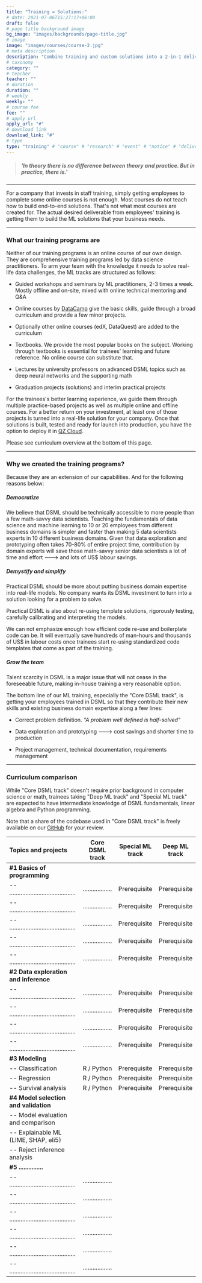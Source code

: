 ```yaml
---
title: "Training = Solutions:"
# date: 2021-07-06T15:27:17+06:00
draft: false
# page title background image
bg_image: "images/backgrounds/page-title.jpg"
# image
image: "images/courses/course-2.jpg"
# meta description
description: "Combine training and custom solutions into a 2-in-1 deliverable"
# taxonomy
category: ""
# teacher
teacher: ""
# duration
duration: ""
# weekly
weekly: ""
# course fee
fee: ""
# apply url
apply_url: "#"
# download link
download_link: "#"
# type
type: "training" # "course" # "research" # "event" # "notice" # "deliverables" # "training"
---
```


> ##### _'In theory there is no difference between theory and practice. But in practice, there is.'_

***

For a company that invests in staff training, simply getting employees
to complete some online courses is not enough. Most courses do not teach
how to build end-to-end solutions.
That's not what most courses are created for.
The actual desired deliverable from employees' training is getting them
to build the ML solutions that your business needs.

***

### What our training programs are

Neither of our training programs is an online course of our own design.
They are comprehensive training programs led by data science practitioners.
To arm your team with the knowledge it needs to solve real-life data challenges,
the ML tracks are structured as follows:

* Guided workshops and seminars by ML practitioners, 2-3 times a week.
  Mostly offline and on-site, mixed with online technical mentoring and Q&A

* Online courses by [DataCamp](https://www.datacamp.com) give the basic
  skills, guide through a broad curriculum and provide a few minor projects.

* Optionally other online courses (edX, DataQuest) are added to the curriculum

* Textbooks. We provide the most popular books on the subject.
  Working through textbooks is essential for trainees' learning and future
  reference. No online course can substitute that.

* Lectures by university professors on advanced DSML topics such as deep neural
  networks and the supporting math

* Graduation projects (solutions) and interim practical projects

For the trainees's better learning experience, we guide them through multiple
practice-based projects as well as multiple online and offline courses.
For a better return on your investment, at least one of those projects
is turned into a real-life solution for your company.
Once that solutions is built, tested and ready for launch into production,
you have the option to deploy it in [QZ Cloud](/product/qauzativ_cloud).

Please see curriculum overview at the bottom of this page.

***

### Why we created the training programs?

Because they are an extension of our capabilities.
And for the following reasons below:

##### Democratize

We believe that DSML should be technically accessible to more people than
a few math-savvy data scientists.
Teaching the fundamentals of data science and machine learning to 10 or 20
employees from different business domains is simpler and faster than making
5 data scientists experts in 10 different business domains.
Given that data exploration and prototyping often takes 70-80% of entire project
time, contribution by domain experts will save those math-savvy senior data
scientists a lot of time and effort ---> and lots of US$ labour savings.

##### Demystify and simplify

Practical DSML should be more about putting business domain expertise into
real-life models. No company wants its DSML investment to turn into a solution
looking for a problem to solve.

Practical DSML is also about re-using template solutions, rigorously testing,
carefully calibrating and interpreting the models.

We can not emphasize enough how efficient code re-use and boilerplate code
can be. It will eventually save hundreds of man-hours and thousands of US$
in labour costs once trainees start re-using standardized code templates that
come as part of the training.

##### Grow the team

Talent scarcity in DSML is a major issue that will not cease in the foreseeable
future, making in-house training a very reasonable option.

The bottom line of our ML training, especially the "Core DSML track", is getting
your employees trained in DSML so that they contribute their new skills
and existing business domain expertise along a few lines:

* Correct problem definition. *"A problem well defined is half-solved"*

* Data exploration and prototyping ---> cost savings and shorter time to production

* Project management, technical documentation, requirements management

***

### Curriculum comparison

While "Core DSML track" doesn't require prior background in computer science
or math, trainees taking "Deep ML track" and "Special ML track" are expected
to have intermediate knowledge of DSML fundamentals, linear algebra and Python
programming.

Note that a share of the codebase used in "Core DSML track" is freely available
on our [GitHub](https://www.github.com/Qauzativ) for your review.

| Topics and projects                          | Core DSML track    | Special ML track   | Deep ML track      |
|:-------------------------------------------- |:------------------:|:------------------:|:------------------:|
| **#1 Basics of programming**                 |                    |                    |                    |
| -- ......................................... | .................. | Prerequisite       | Prerequisite       |
| -- ......................................... | .................. | Prerequisite       | Prerequisite       |
| -- ......................................... | .................. | Prerequisite       | Prerequisite       |
| -- ......................................... | .................. | Prerequisite       | Prerequisite       |
| -- ......................................... | .................. | Prerequisite       | Prerequisite       |
| **#2 Data exploration and inference**        |                    |                    |                    |
| -- ......................................... | .................. | Prerequisite       | Prerequisite       |
| -- ......................................... | .................. | Prerequisite       | Prerequisite       |
| -- ......................................... | .................. | Prerequisite       | Prerequisite       |
| -- ......................................... | .................. | Prerequisite       | Prerequisite       |
| **#3 Modeling**                              |                    |                    |                    |
| -- Classification                            | R / Python         | Prerequisite       | Prerequisite       |
| -- Regression                                | R / Python         | Prerequisite       | Prerequisite       |
| -- Survival analysis                         | R / Python         | Prerequisite       | Prerequisite       |
| **#4 Model selection and validation**        |                    |                    |                    |
| -- Model evaluation and comparison           |                    |                    |                    |
| -- Explainable ML (LIME, SHAP, eli5)         |                    |                    |                    |
| -- Reject inference analysis                 |                    |                    |                    |
| **#5 ...............**                       |                    |                    |                    |
| -- ......................................... | .................. |                    |                    |
| -- ......................................... | .................. |                    |                    |
| -- ......................................... | .................. |                    |                    |
| -- ......................................... | .................. |                    |                    |
| -- ......................................... | .................. |                    |                    |
| -- ......................................... | .................. |                    |                    |
